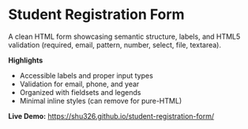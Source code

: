 # Student Registration Form
A clean HTML form showcasing semantic structure, labels, and HTML5 validation (required, email, pattern, number, select, file, textarea).

**Highlights**
- Accessible labels and proper input types
- Validation for email, phone, and year
- Organized with fieldsets and legends
- Minimal inline styles (can remove for pure-HTML)

**Live Demo:** https://shu326.github.io/student-registration-form/

